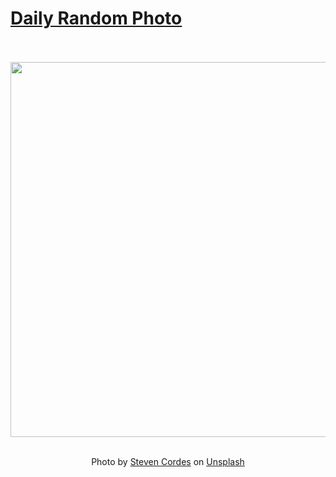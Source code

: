 # [Daily Random Photo](https://www.dailyrandomphoto.com/)

<div align="center">
  <br>
  <br>
  <a href="https://www.dailyrandomphoto.com/p/2023/2023-06-07/"><img src="https://images.unsplash.com/photo-1685029732403-7fa30906b99d?crop=entropy&cs=tinysrgb&fit=max&fm=jpg&ixid=M3w3NzUwOHwwfDF8cmFuZG9tfHx8fHx8fHx8MTY4NjA5ODI3M3w&ixlib=rb-4.0.3&q=80&w=1080" width="600px"></a>
  <br>
  <br>
  <p class="has-text-grey">Photo by <a href="https://unsplash.com/@steven3466?utm_source=Daily%20Random%20Photo&amp;utm_medium=referral" target="_blank" rel="noopener noreferrer">Steven Cordes</a> on <a href="https://unsplash.com/photos/vkQp-vnd0Ss?utm_source=Daily%20Random%20Photo&amp;utm_medium=referral" target="_blank" rel="noopener noreferrer">Unsplash</a></p>
</div>
